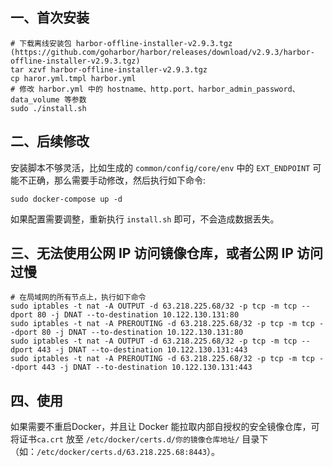## 一、首次安装

```shell
# 下载离线安装包 harbor-offline-installer-v2.9.3.tgz (https://github.com/goharbor/harbor/releases/download/v2.9.3/harbor-offline-installer-v2.9.3.tgz)
tar xzvf harbor-offline-installer-v2.9.3.tgz
cp haror.yml.tmpl harbor.yml
# 修改 harbor.yml 中的 hostname、http.port、harbor_admin_password、data_volume 等参数
sudo ./install.sh
```

## 二、后续修改

安装脚本不够灵活，比如生成的 `common/config/core/env` 中的 `EXT_ENDPOINT` 可能不正确，那么需要手动修改，然后执行如下命令:

```shell
sudo docker-compose up -d
```

如果配置需要调整，重新执行 `install.sh` 即可，不会造成数据丢失。

## 三、无法使用公网 IP 访问镜像仓库，或者公网 IP 访问过慢

```shell
# 在局域网的所有节点上，执行如下命令
sudo iptables -t nat -A OUTPUT -d 63.218.225.68/32 -p tcp -m tcp --dport 80 -j DNAT --to-destination 10.122.130.131:80
sudo iptables -t nat -A PREROUTING -d 63.218.225.68/32 -p tcp -m tcp --dport 80 -j DNAT --to-destination 10.122.130.131:80
sudo iptables -t nat -A OUTPUT -d 63.218.225.68/32 -p tcp -m tcp --dport 443 -j DNAT --to-destination 10.122.130.131:443
sudo iptables -t nat -A PREROUTING -d 63.218.225.68/32 -p tcp -m tcp --dport 443 -j DNAT --to-destination 10.122.130.131:443
```

## 四、使用

如果需要不重启Docker，并且让 Docker 能拉取内部自授权的安全镜像仓库，可将证书`ca.crt`
放至 `/etc/docker/certs.d/你的镜像仓库地址/` 目录下（如：`/etc/docker/certs.d/63.218.225.68:8443`）。
